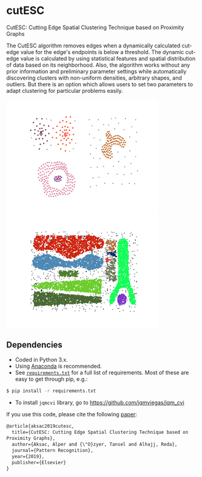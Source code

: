 # cutESC
CutESC: Cutting Edge Spatial Clustering Technique based on Proximity Graphs

The CutESC algorithm removes edges when a dynamically calculated cut-edge value for the edge's endpoints is below a threshold. The dynamic cut-edge value is calculated by using statistical features and spatial distribution of data based on its neighborhood. Also, the algorithm works without any prior information and preliminary parameter settings while automatically discovering clusters with non-uniform densities, arbitrary shapes, and outliers. But there is an option which allows users to set two parameters to adapt clustering for particular problems easily.

<img src="results/compound.png" alt="compund" style="width: 400px;"/>
<img src="results/t8.8k.png" alt="t8.8k" style="width: 400px;"/>

## Dependencies

* Coded in Python 3.x.
* Using [Anaconda](https://www.continuum.io/downloads) is recommended.
* See [`requirements.txt`](requirements.txt) for a full list of requirements. Most of these are easy to get through pip, e.g.:
```bash
$ pip install -r requirements.txt
```
* To install `jqmcvi` library, go to https://github.com/jqmviegas/jqm_cvi

If you use this code, please cite the following [paper](https://www.sciencedirect.com/science/article/pii/S0031320319302468):

```
@article{aksac2019cutesc,
  title={CutESC: Cutting Edge Spatial Clustering Technique based on Proximity Graphs},
  author={Aksac, Alper and {\"O}zyer, Tansel and Alhajj, Reda},
  journal={Pattern Recognition},
  year={2019},
  publisher={Elsevier}
}
```
